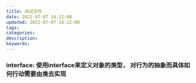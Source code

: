 ```yaml
---
title: 测试文件
date: 2022-07-07 14:12:08
updated: 2022-07-07 14:12:08
tags:
categories:
description:
keywords:
---
```


### interface: 使用interface来定义对象的类型， 对行为的抽象而具体如何行动需要由类去实现
